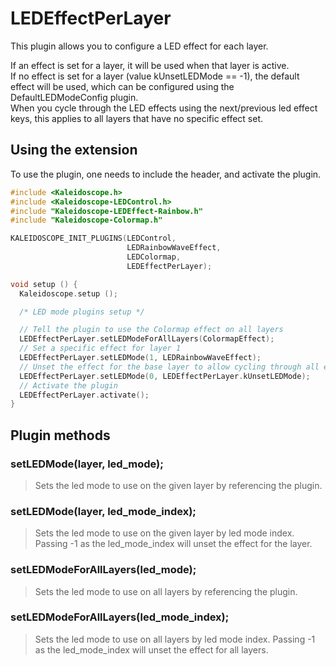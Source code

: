 # LEDEffectPerLayer

This plugin allows you to configure a LED effect for each layer.

If an effect is set for a layer, it will be used when that layer is active.\
If no effect is set for a layer (value kUnsetLEDMode == -1), the default effect
will be used, which can be configured using the DefaultLEDModeConfig plugin.\
When you cycle through the LED effects using the next/previous led effect keys,
this applies to all layers that have no specific effect set.

## Using the extension

To use the plugin, one needs to include the header, and activate the plugin.

```c++
#include <Kaleidoscope.h>
#include <Kaleidoscope-LEDControl.h>
#include "Kaleidoscope-LEDEffect-Rainbow.h"
#include "Kaleidoscope-Colormap.h"

KALEIDOSCOPE_INIT_PLUGINS(LEDControl,
                          LEDRainbowWaveEffect,
                          LEDColormap,
                          LEDEffectPerLayer);

void setup () {
  Kaleidoscope.setup ();

  /* LED mode plugins setup */

  // Tell the plugin to use the Colormap effect on all layers
  LEDEffectPerLayer.setLEDModeForAllLayers(ColormapEffect);
  // Set a specific effect for layer 1
  LEDEffectPerLayer.setLEDMode(1, LEDRainbowWaveEffect);
  // Unset the effect for the base layer to allow cycling through all effects
  LEDEffectPerLayer.setLEDMode(0, LEDEffectPerLayer.kUnsetLEDMode);
  // Activate the plugin
  LEDEffectPerLayer.activate();
}
```

## Plugin methods

### setLEDMode(layer, led_mode);

> Sets the led mode to use on the given layer by referencing the plugin.

### setLEDMode(layer, led_mode_index);

> Sets the led mode to use on the given layer by led mode index.
> Passing -1 as the led_mode_index will unset the effect for the layer.

### setLEDModeForAllLayers(led_mode);

> Sets the led mode to use on all layers by referencing the plugin.

### setLEDModeForAllLayers(led_mode_index);

> Sets the led mode to use on all layers by led mode index.
> Passing -1 as the led_mode_index will unset the effect for all layers.
